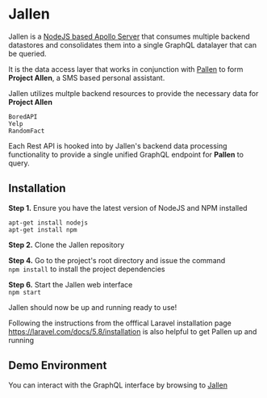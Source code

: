 # Jallen

Jallen is a [NodeJS based Apollo Server](https://www.apollographql.com/docs/apollo-server/) that consumes multiple backend datastores and consolidates them into a single GraphQL datalayer that can be queried.

It is the data access layer that works in conjunction with [Pallen](https://github.com/kylebuscaglia/pallen) to form **Project Allen**, a SMS based personal assistant.

Jallen utilizes multple backend resources to provide the necessary data for **Project Allen**
  
    BoredAPI
    Yelp
    RandomFact
  
Each Rest API is hooked into by Jallen's backend data processing functionality to provide a single unified GraphQL endpoint for **Pallen** to query.


Installation
--------
**Step 1.** Ensure you have the latest version of NodeJS and NPM installed

    apt-get install nodejs
    apt-get install npm

**Step 2.** Clone the Jallen repository

**Step 4.** Go to the project's root directory and issue the command  
`npm install`
to install the project dependencies



**Step 6.** Start the Jallen web interface  
`npm start`

Jallen should now be up and running ready to use!

Following the instructions from the offfical Laravel installation page https://laravel.com/docs/5.8/installation is also helpful to get Pallen up and running

Demo Environment
--------
You can interact with the GraphQL interface by browsing to [Jallen](http://jallen.bakeshow.us)
